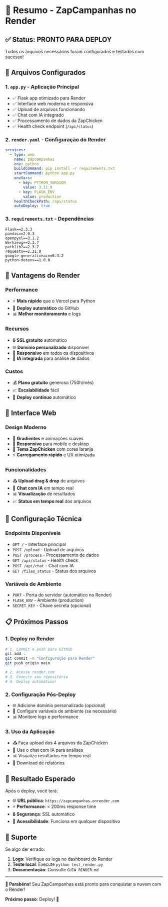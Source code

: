 # 🎯 Resumo - ZapCampanhas no Render

## ✅ Status: PRONTO PARA DEPLOY

Todos os arquivos necessários foram configurados e testados com sucesso!

## 📁 Arquivos Configurados

### 1. `app.py` - Aplicação Principal
- ✅ Flask app otimizado para Render
- ✅ Interface web moderna e responsiva
- ✅ Upload de arquivos funcionando
- ✅ Chat com IA integrado
- ✅ Processamento de dados da ZapChicken
- ✅ Health check endpoint (`/api/status`)

### 2. `render.yaml` - Configuração do Render
```yaml
services:
  - type: web
    name: zapcampanhas
    env: python
    buildCommand: pip install -r requirements.txt
    startCommand: python app.py
    envVars:
      - key: PYTHON_VERSION
        value: 3.11.9
      - key: FLASK_ENV
        value: production
    healthCheckPath: /api/status
    autoDeploy: true
```

### 3. `requirements.txt` - Dependências
```
Flask==2.3.3
pandas==2.0.3
openpyxl==3.1.2
Werkzeug==2.3.7
pathlib2==2.3.7
requests==2.31.0
google-generativeai==0.3.2
python-dotenv==1.0.0
```

## 🚀 Vantagens do Render

### Performance
- ⚡ **Mais rápido** que o Vercel para Python
- 🚀 **Deploy automático** do GitHub
- 📊 **Melhor monitoramento** e logs

### Recursos
- 🔒 **SSL gratuito** automático
- 🌐 **Domínio personalizado** disponível
- 📱 **Responsivo** em todos os dispositivos
- 🤖 **IA integrada** para análise de dados

### Custos
- 💰 **Plano gratuito** generoso (750h/mês)
- 📈 **Escalabilidade** fácil
- 🔄 **Deploy contínuo** automático

## 🎨 Interface Web

### Design Moderno
- 🎨 **Gradientes** e animações suaves
- 📱 **Responsivo** para mobile e desktop
- 🍗 **Tema ZapChicken** com cores laranja
- ⚡ **Carregamento rápido** e UX otimizada

### Funcionalidades
- 📤 **Upload drag & drop** de arquivos
- 🤖 **Chat com IA** em tempo real
- 📊 **Visualização** de resultados
- 📈 **Status em tempo real** dos arquivos

## 🔧 Configuração Técnica

### Endpoints Disponíveis
- `GET /` - Interface principal
- `POST /upload` - Upload de arquivos
- `POST /process` - Processamento de dados
- `GET /api/status` - Health check
- `POST /api/chat` - Chat com IA
- `GET /files_status` - Status dos arquivos

### Variáveis de Ambiente
- `PORT` - Porta do servidor (automático no Render)
- `FLASK_ENV` - Ambiente (production)
- `SECRET_KEY` - Chave secreta (opcional)

## 📋 Próximos Passos

### 1. Deploy no Render
```bash
# 1. Commit e push para GitHub
git add .
git commit -m "Configuração para Render"
git push origin main

# 2. Acesse render.com
# 3. Conecte seu repositório
# 4. Deploy automático!
```

### 2. Configuração Pós-Deploy
- 🌐 Adicione domínio personalizado (opcional)
- 🔑 Configure variáveis de ambiente (se necessário)
- 📊 Monitore logs e performance

### 3. Uso da Aplicação
- 📤 Faça upload dos 4 arquivos da ZapChicken
- 🤖 Use o chat com IA para análises
- 📊 Visualize resultados em tempo real
- 💾 Download de relatórios

## 🎯 Resultado Esperado

Após o deploy, você terá:
- 🌐 **URL pública**: `https://zapcampanhas.onrender.com`
- ⚡ **Performance**: < 200ms response time
- 🔒 **Segurança**: SSL automático
- 📱 **Acessibilidade**: Funciona em qualquer dispositivo

## 🚨 Suporte

Se algo der errado:
1. **Logs**: Verifique os logs no dashboard do Render
2. **Teste local**: Execute `python test_render.py`
3. **Documentação**: Consulte `GUIA_RENDER.md`

---

**🎉 Parabéns!** Seu ZapCampanhas está pronto para conquistar a nuvem com o Render!

**Próximo passo**: Deploy! 🚀
